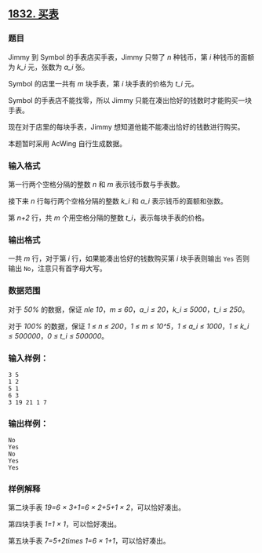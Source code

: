 ## [1832. 买表](https://www.acwing.com/problem/content/1834/)

### 题目

Jimmy 到 Symbol 的手表店买手表，Jimmy 只带了 *n* 种钱币，第 *i* 种钱币的面额为 *k_i* 元，张数为 *a_i* 张。

Symbol 的店里一共有 *m* 块手表，第 *i* 块手表的价格为 *t_i* 元。

Symbol 的手表店不能找零，所以 Jimmy 只能在凑出恰好的钱数时才能购买一块手表。

现在对于店里的每块手表，Jimmy 想知道他能不能凑出恰好的钱数进行购买。

本题暂时采用 AcWing 自行生成数据。

### 输入格式

第一行两个空格分隔的整数 *n* 和 *m* 表示钱币数与手表数。

接下来 *n* 行每行两个空格分隔的整数 *k_i* 和 *a_i* 表示钱币的面额和张数。

第 *n+2* 行，共 *m* 个用空格分隔的整数 *t_i*，表示每块手表的价格。

### 输出格式

一共 *m* 行，对于第 *i* 行，如果能凑出恰好的钱数购买第 *i* 块手表则输出 `Yes` 否则输出 `No`，注意只有首字母大写。

### 数据范围

对于 *50%* 的数据，保证 *nle 10*，*m ≤ 60*，*a_i ≤ 20*，*k_i ≤ 5000*，*t_i ≤ 250*。

对于 *100%* 的数据，保证 *1 ≤ n ≤ 200*，*1 ≤ m ≤ 10^5*，*1 ≤ a_i ≤ 1000*，*1 ≤ k_i ≤ 500000*，*0 ≤ t_i ≤ 500000*。

### 输入样例：

```
3 5
1 2
5 1
6 3
3 19 21 1 7
```

### 输出样例：

```
No
Yes
No
Yes
Yes
```

### 样例解释

第二块手表 *19=6 × 3+1=6 × 2+5+1 × 2*，可以恰好凑出。

第四块手表 *1=1 × 1*，可以恰好凑出。

第五块手表 *7=5+2times 1=6 × 1+1*，可以恰好凑出。
